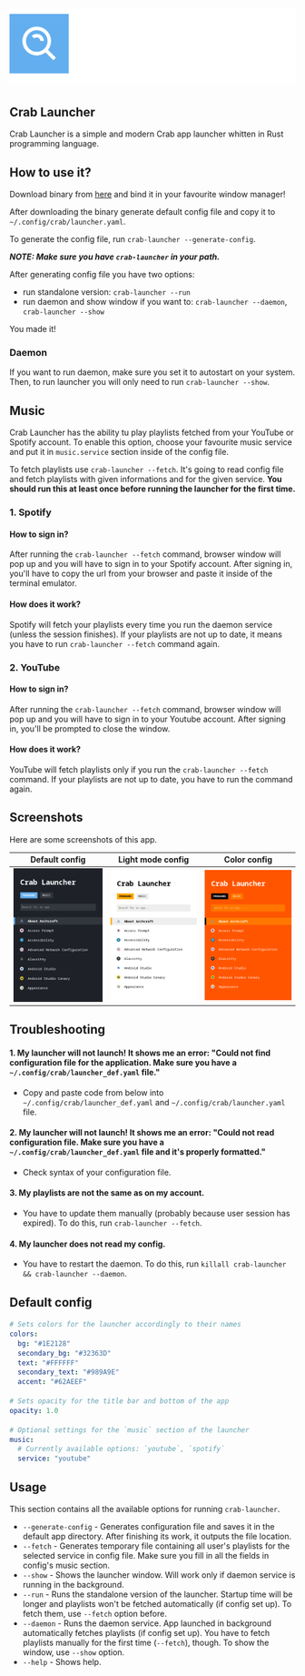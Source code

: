 # ![Logo](https://raw.githubusercontent.com/crab-wm/launcher/main/.github/assets/crab_launcher_big.svg)

## Crab Launcher
Crab Launcher is a simple and modern Crab app launcher whitten in Rust programming language.

## How to use it?
Download binary from [here](https://github.com/crab-wm/launcher/releases) and bind it in your favourite window manager!

After downloading the binary generate default config file and copy it to `~/.config/crab/launcher.yaml`.

To generate the config file, run `crab-launcher --generate-config`.

***NOTE: Make sure you have `crab-launcher` in your path.***

After generating config file you have two options:

- run standalone version: `crab-launcher --run`
- run daemon and show window if you want to: `crab-launcher --daemon`, `crab-launcher --show`

You made it!

### Daemon

If you want to run daemon, make sure you set it to autostart on your system. Then, to run launcher you will only need to
run `crab-launcher --show`.

## Music

Crab Launcher has the ability tu play playlists fetched from your YouTube or Spotify account. To enable this option,
choose your favourite music service and put it in `music.service` section inside of the config file.

To fetch playlists use `crab-launcher --fetch`. It's going to read config file and fetch playlists with given
informations and for the
given service. **You should run this at least once before running the launcher for the first time.**

### 1. Spotify

#### How to sign in?

After running the `crab-launcher --fetch` command, browser window will pop up and you will have to sign in to your
Spotify account. After signing in, you'll have to copy the url from your browser and paste it inside of the terminal
emulator.

#### How does it work?

Spotify will fetch your playlists every time you run the daemon service (unless the session finishes). If your playlists
are not up to date, it means you have to run `crab-launcher --fetch` command again.

### 2. YouTube

#### How to sign in?

After running the `crab-launcher --fetch` command, browser window will pop up and you will have to sign in to your
Youtube account. After signing in, you'll be prompted to close the window.

#### How does it work?

YouTube will fetch playlists only if you run the `crab-launcher --fetch` command. If your playlists are not up to date,
you have to run the command again.

## Screenshots

Here are some screenshots of this app.

|                                                    Default config                                                    |                                                  Light mode config                                                   |                                                     Color config                                                     |
|:--------------------------------------------------------------------------------------------------------------------:|:--------------------------------------------------------------------------------------------------------------------:|:--------------------------------------------------------------------------------------------------------------------:|
| ![Screenshot 1](https://raw.githubusercontent.com/crab-wm/launcher/main/.github/assets/screenshots/screenshot_3.png) | ![Screenshot 2](https://raw.githubusercontent.com/crab-wm/launcher/main/.github/assets/screenshots/screenshot_2.png) | ![Screenshot 3](https://raw.githubusercontent.com/crab-wm/launcher/main/.github/assets/screenshots/screenshot_1.png) |

## Troubleshooting

#### 1. My launcher will not launch! It shows me an error: "Could not find configuration file for the application. Make sure you have a `~/.config/crab/launcher_def.yaml` file."

- Copy and paste code from below into `~/.config/crab/launcher_def.yaml` and `~/.config/crab/launcher.yaml` file.

#### 2. My launcher will not launch! It shows me an error: "Could not read configuration file. Make sure you have a `~/.config/crab/launcher_def.yaml` file and it's properly formatted."

- Check syntax of your configuration file.

#### 3. My playlists are not the same as on my account.

- You have to update them manually (probably because user session has expired). To do this, run `crab-launcher --fetch`.

#### 4. My launcher does not read my config.

- You have to restart the daemon. To do this, run `killall crab-launcher && crab-launcher --daemon`.

## Default config

```yaml
# Sets colors for the launcher accordingly to their names
colors:
  bg: "#1E2128"
  secondary_bg: "#32363D"
  text: "#FFFFFF"
  secondary_text: "#989A9E"
  accent: "#62AEEF"

# Sets opacity for the title bar and bottom of the app
opacity: 1.0

# Optional settings for the `music` section of the launcher
music:
  # Currently available options: `youtube`, `spotify`
  service: "youtube"
```

## Usage
This section contains all the available options for running `crab-launcher`.
- `--generate-config` - Generates configuration file and saves it in the default app directory. After finishing its work, it outputs the file location.
- `--fetch` - Generates temporary file containing all user's playlists for the selected service in config file. Make sure you fill in all the fields in config's music section.
- `--show` - Shows the launcher window. Will work only if daemon service is running in the background.
- `--run` - Runs the standalone version of the launcher. Startup time will be longer and playlists won't be fetched
  automatically (if config set up). To fetch them, use `--fetch` option before.
- `--daemon` - Runs the daemon service. App launched in background automatically fetches playlists (if config set up).
  You have to fetch playlists manually for the first time (`--fetch`), though. To show the window, use `--show` option.
- `--help` - Shows help.